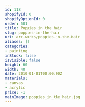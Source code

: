 ```yaml
---
id: 118
shopifyId: 0
shopifyOptionId: 0
order: 501
title: Poppies in the hair
slug: poppies-in-the-hair
url: art-works/poppies-in-the-hair
aliases: []
categories:
- painting
inStock: false
isVisible: false
height: 60
width: 40
date: 2010-01-01T00:00:00Z
materials:
- canvas
- acrylic
price: -1
mainImage: poppies_in_the_hair.jpg
---
```

